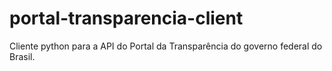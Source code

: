 # portal-transparencia-client
Cliente python para a API do Portal da Transparência do governo federal do Brasil. 
